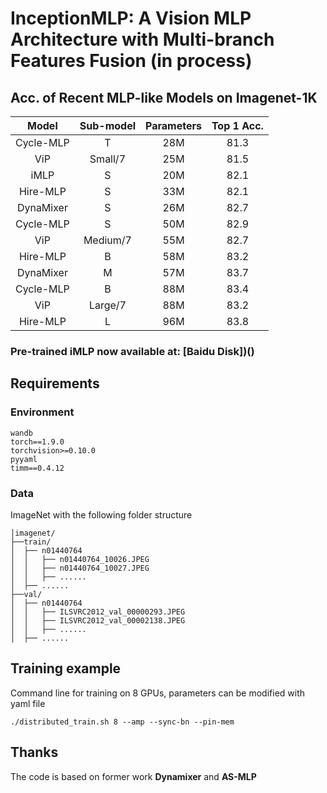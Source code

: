 # InceptionMLP: A Vision MLP Architecture with Multi-branch Features Fusion (in process)

##  Acc. of Recent MLP-like Models on Imagenet-1K
|     Model     | Sub-model | Parameters | Top 1 Acc. |
|:-------------:|:---------:|:----------:|:----------:|
|   Cycle-MLP	|     T	    |     28M	 |    81.3    |
|      ViP	    |  Small/7	|     25M	 |    81.5    |
|   iMLP	      |     S	    |     20M	 |    82.1    |
|   Hire-MLP    |     S     |     33M    |    82.1    |
|   DynaMixer   |     S     |     26M    |    82.7    |
|   Cycle-MLP	|     S	    |     50M	 |    82.9    |
|      ViP	    |  Medium/7	|     55M	 |    82.7    |
|   Hire-MLP    |     B     |     58M    |    83.2    |
|   DynaMixer   |     M     |     57M    |    83.7    |
|   Cycle-MLP	|     B	    |     88M	 |    83.4    |
|      ViP	    |  Large/7	|     88M	 |    83.2    |
|   Hire-MLP    |     L     |     96M    |    83.8    |

### Pre-trained iMLP now available at: [Baidu Disk])()

## Requirements
### Environment
```
wandb
torch==1.9.0
torchvision>=0.10.0
pyyaml
timm==0.4.12
```
### Data
ImageNet with the following folder structure

```
│imagenet/
├──train/
│  ├── n01440764
│  │   ├── n01440764_10026.JPEG
│  │   ├── n01440764_10027.JPEG
│  │   ├── ......
│  ├── ......
├──val/
│  ├── n01440764
│  │   ├── ILSVRC2012_val_00000293.JPEG
│  │   ├── ILSVRC2012_val_00002138.JPEG
│  │   ├── ......
│  ├── ......
```
## Training example
Command line for training on 8 GPUs, parameters can be modified with yaml file

```
./distributed_train.sh 8 --amp --sync-bn --pin-mem
```

## Thanks
The code is based on former work **Dynamixer** and **AS-MLP**


